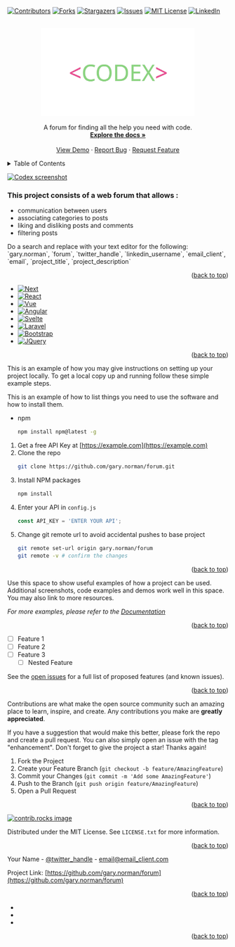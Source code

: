 <!-- Improved compatibility of back to top link: See: https://github.com/othneildrew/Best-README-Template/pull/73 -->
<a id="readme-top"></a>
<!--
*** Thanks for checking out the Best-README-Template. If you have a suggestion
*** that would make this better, please fork the repo and create a pull request
*** or simply open an issue with the tag "enhancement".
*** Don't forget to give the project a star!
*** Thanks again! Now go create something AMAZING! :D
-->



<!-- PROJECT SHIELDS -->
<!--
*** I'm using markdown "reference style" links for readability.
*** Reference links are enclosed in brackets [ ] instead of parentheses ( ).
*** See the bottom of this document for the declaration of the reference variables
*** for contributors-url, forks-url, etc. This is an optional, concise syntax you may use.
*** https://www.markdownguide.org/basic-syntax/#reference-style-links
-->
[![Contributors][contributors-shield]][contributors-url]
[![Forks][forks-shield]][forks-url]
[![Stargazers][stars-shield]][stars-url]
[![Issues][issues-shield]][issues-url]
[![MIT License][license-shield]][license-url]
[![LinkedIn][linkedin-shield]][linkedin-url]



<!-- PROJECT LOGO -->
<br />
<div align="center">
  <a href="https://github.com/gary.norman/forum">
    <img src="assets/images/logo.svg" alt="Logo" width=350" height="200">
  </a>
  <p align="center">
    A forum for finding all the help you need with code.
    <br />
    <a href="https://github.com/gary.norman/forum"><strong>Explore the docs »</strong></a>
    <br />
    <br />
    <a href="https://github.com/gary.norman/forum">View Demo</a>
    ·
    <a href="https://github.com/gary.norman/forum/issues/new?labels=bug&template=bug-report---.md">Report Bug</a>
    ·
    <a href="https://github.com/gary.norman/forum/issues/new?labels=enhancement&template=feature-request---.md">Request Feature</a>
  </p>
</div>



<!-- TABLE OF CONTENTS -->
<details>
  <summary>Table of Contents</summary>
  <ol>
    <li>
      <a href="#about-the-project">About The Project</a>
      <ul>
        <li><a href="#built-with">Built With</a></li>
      </ul>
    </li>
    <li>
      <a href="#getting-started">Getting Started</a>
      <ul>
        <li><a href="#prerequisites">Prerequisites</a></li>
        <li><a href="#installation">Installation</a></li>
      </ul>
    </li>
    <li><a href="#usage">Usage</a></li>
    <li><a href="#roadmap">Roadmap</a></li>
    <li><a href="#contributing">Contributing</a></li>
    <li><a href="#license">License</a></li>
    <li><a href="#contact">Contact</a></li>
    <li><a href="#acknowledgments">Acknowledgments</a></li>
  </ol>
</details>



<!-- ABOUT THE PROJECT -->

[![Codex screenshot][product-screenshot]](https://example.com)

### This project consists of a web forum that allows :
<ul>
<li>communication between users</li>
<li>associating categories to posts</li>
<li>liking and disliking posts and comments</li>
<li>filtering posts</li>
</ul>
Do a search and replace with your text editor for the following: `gary.norman`, `forum`, `twitter_handle`, `linkedin_username`, `email_client`, `email`, `project_title`, `project_description`

<p align="right">(<a href="#readme-top">back to top</a>)</p>




* [![Next][Next.js]][Next-url]
* [![React][React.js]][React-url]
* [![Vue][Vue.js]][Vue-url]
* [![Angular][Angular.io]][Angular-url]
* [![Svelte][Svelte.dev]][Svelte-url]
* [![Laravel][Laravel.com]][Laravel-url]
* [![Bootstrap][Bootstrap.com]][Bootstrap-url]
* [![JQuery][JQuery.com]][JQuery-url]

<p align="right">(<a href="#readme-top">back to top</a>)</p>



<!-- GETTING STARTED -->

This is an example of how you may give instructions on setting up your project locally.
To get a local copy up and running follow these simple example steps.


This is an example of how to list things you need to use the software and how to install them.
* npm
  ```sh
  npm install npm@latest -g
  ```


1. Get a free API Key at [https://example.com](https://example.com)
2. Clone the repo
   ```sh
   git clone https://github.com/gary.norman/forum.git
   ```
3. Install NPM packages
   ```sh
   npm install
   ```
4. Enter your API in `config.js`
   ```js
   const API_KEY = 'ENTER YOUR API';
   ```
5. Change git remote url to avoid accidental pushes to base project
   ```sh
   git remote set-url origin gary.norman/forum
   git remote -v # confirm the changes
   ```

<p align="right">(<a href="#readme-top">back to top</a>)</p>



<!-- USAGE EXAMPLES -->

Use this space to show useful examples of how a project can be used. Additional screenshots, code examples and demos work well in this space. You may also link to more resources.

_For more examples, please refer to the [Documentation](https://example.com)_

<p align="right">(<a href="#readme-top">back to top</a>)</p>



<!-- ROADMAP -->

- [ ] Feature 1
- [ ] Feature 2
- [ ] Feature 3
    - [ ] Nested Feature

See the [open issues](https://github.com/gary.norman/forum/issues) for a full list of proposed features (and known issues).

<p align="right">(<a href="#readme-top">back to top</a>)</p>



<!-- CONTRIBUTING -->

Contributions are what make the open source community such an amazing place to learn, inspire, and create. Any contributions you make are **greatly appreciated**.

If you have a suggestion that would make this better, please fork the repo and create a pull request. You can also simply open an issue with the tag "enhancement".
Don't forget to give the project a star! Thanks again!

1. Fork the Project
2. Create your Feature Branch (`git checkout -b feature/AmazingFeature`)
3. Commit your Changes (`git commit -m 'Add some AmazingFeature'`)
4. Push to the Branch (`git push origin feature/AmazingFeature`)
5. Open a Pull Request

<p align="right">(<a href="#readme-top">back to top</a>)</p>


<a href="https://github.com/gary.norman/forum/graphs/contributors">
  <img src="https://contrib.rocks/image?repo=gary.norman/forum" alt="contrib.rocks image" />
</a>



<!-- LICENSE -->

Distributed under the MIT License. See `LICENSE.txt` for more information.

<p align="right">(<a href="#readme-top">back to top</a>)</p>



<!-- CONTACT -->

Your Name - [@twitter_handle](https://twitter.com/twitter_handle) - email@email_client.com

Project Link: [https://github.com/gary.norman/forum](https://github.com/gary.norman/forum)

<p align="right">(<a href="#readme-top">back to top</a>)</p>



<!-- ACKNOWLEDGMENTS -->

* []()
* []()
* []()

<p align="right">(<a href="#readme-top">back to top</a>)</p>



<!-- MARKDOWN LINKS & IMAGES -->
<!-- https://www.markdownguide.org/basic-syntax/#reference-style-links -->
[contributors-shield]: https://img.shields.io/github/contributors/gary.norman/forum.svg?style=for-the-badge
[contributors-url]: https://github.com/gary.norman/forum/graphs/contributors
[forks-shield]: https://img.shields.io/github/forks/gary.norman/forum.svg?style=for-the-badge
[forks-url]: https://github.com/gary.norman/forum/network/members
[stars-shield]: https://img.shields.io/github/stars/gary.norman/forum.svg?style=for-the-badge
[stars-url]: https://github.com/gary.norman/forum/stargazers
[issues-shield]: https://img.shields.io/github/issues/gary.norman/forum.svg?style=for-the-badge
[issues-url]: https://github.com/gary.norman/forum/issues
[license-shield]: https://img.shields.io/github/license/gary.norman/forum.svg?style=for-the-badge
[license-url]: https://github.com/gary.norman/forum/blob/master/LICENSE.txt
[linkedin-shield]: https://img.shields.io/badge/-LinkedIn-black.svg?style=for-the-badge&logo=linkedin&colorB=555
[linkedin-url]: https://linkedin.com/in/linkedin_username
[product-screenshot]: images/screenshot.png
[Next.js]: https://img.shields.io/badge/next.js-000000?style=for-the-badge&logo=nextdotjs&logoColor=white
[Next-url]: https://nextjs.org/
[React.js]: https://img.shields.io/badge/React-20232A?style=for-the-badge&logo=react&logoColor=61DAFB
[React-url]: https://reactjs.org/
[Vue.js]: https://img.shields.io/badge/Vue.js-35495E?style=for-the-badge&logo=vuedotjs&logoColor=4FC08D
[Vue-url]: https://vuejs.org/
[Angular.io]: https://img.shields.io/badge/Angular-DD0031?style=for-the-badge&logo=angular&logoColor=white
[Angular-url]: https://angular.io/
[Svelte.dev]: https://img.shields.io/badge/Svelte-4A4A55?style=for-the-badge&logo=svelte&logoColor=FF3E00
[Svelte-url]: https://svelte.dev/
[Laravel.com]: https://img.shields.io/badge/Laravel-FF2D20?style=for-the-badge&logo=laravel&logoColor=white
[Laravel-url]: https://laravel.com
[Bootstrap.com]: https://img.shields.io/badge/Bootstrap-563D7C?style=for-the-badge&logo=bootstrap&logoColor=white
[Bootstrap-url]: https://getbootstrap.com
[JQuery.com]: https://img.shields.io/badge/jQuery-0769AD?style=for-the-badge&logo=jquery&logoColor=white
[JQuery-url]: https://jquery.com 